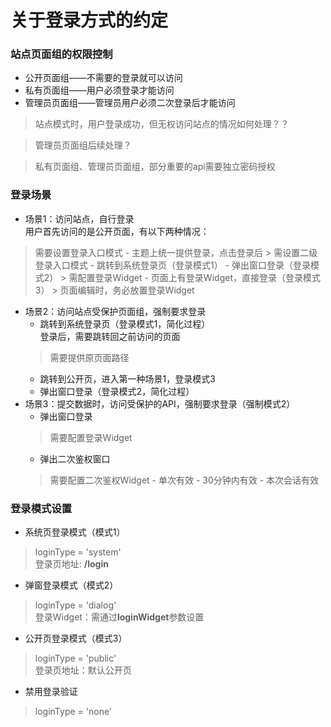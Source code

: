# 关于登录方式的约定

### 站点页面组的权限控制
- 公开页面组——不需要的登录就可以访问
- 私有页面组——用户必须登录才能访问
- 管理员页面组——管理员用户必须二次登录后才能访问

> 站点模式时，用户登录成功，但无权访问站点的情况如何处理？？

> 管理员页面组后续处理？

> 私有页面组、管理员页面组，部分重要的api需要独立密码授权


### 登录场景

- 场景1：访问站点，自行登录  
用户首先访问的是公开页面，有以下两种情况：
> 需要设置登录入口模式
    - 主题上统一提供登录，点击登录后 
    > 需设置二级登录入口模式 
        - 跳转到系统登录页（登录模式1）
        - 弹出窗口登录（登录模式2）
        > 需配置登录Widget
    - 页面上有登录Widget，直接登录（登录模式3）
    > 页面编辑时，务必放置登录Widget

- 场景2：访问站点受保护页面组，强制要求登录
    - 跳转到系统登录页（登录模式1，简化过程）  
    登录后，需要跳转回之前访问的页面
    > 需要提供原页面路径
    - 跳转到公开页，进入第一种场景1，登录模式3
    - 弹出窗口登录（登录模式2，简化过程）
- 场景3：提交数据时，访问受保护的API，强制要求登录（强制模式2）
    - 弹出窗口登录
    > 需要配置登录Widget
    - 弹出二次鉴权窗口
    > 需要配置二次鉴权Widget
        - 单次有效
        - 30分钟内有效
        - 本次会话有效

### 登录模式设置

- 系统页登录模式（模式1）
> loginType = 'system'  
  登录页地址: **/login**
- 弹窗登录模式（模式2）
> loginType = 'dialog'  
  登录Widget：需通过**loginWidget**参数设置
- 公开页登录模式（模式3）
> loginType = 'public'  
  登录页地址：默认公开页
- 禁用登录验证
> loginType = 'none'
